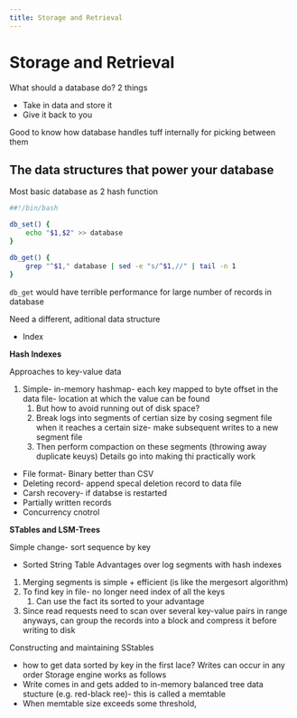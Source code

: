 ```yaml
---
title: Storage and Retrieval
---
```

# Storage and Retrieval


What should a database do?
2 things
- Take in data and store it
- Give it back to you

Good to know how database handles tuff internally for picking between them
## The data structures that power your database


Most basic database as 2 hash function
```bash
##!/bin/bash

db_set() {
	echo "$1,$2" >> database
}

db_get() {
	grep "^$1," database | sed -e "s/^$1,//" | tail -n 1
}
```

`db_get` would have terrible performance for large number of records in database


Need a different, aditional data structure
- Index


**Hash Indexes**

Approaches to key-value data
1. Simple- in-memory hashmap- each key mapped to byte offset in the data file- location at which the value can be found
	1. But how to avoid running out of disk space?
	2. Break logs into segments of certian size by cosing segment file when it reaches a certain size- make subsequent writes to a new segment file
	3. Then perform compaction on these segments (throwing away duplicate keuys)
Details go into making thi practically work
- File format- Binary better than CSV
- Deleting record- append specal deletion record to data file
- Carsh recovery- if databse is restarted
- Partially written records
- Concurrency cnotrol

**STables and LSM-Trees**

Simple change- sort sequence by key
- Sorted String Table
Advantages over log segments with hash indexes
1. Merging segments is simple + efficient (is like the mergesort algorithm)
2. To find key in file- no longer need index of all the keys
	1. Can use the fact its sorted to your advantage
3. Since read requests need to scan over several key-value pairs in range anyways, can group the records into a block and compress it before writing to disk

Constructing and maintaining SStables
 - how to get data sorted by key in the first lace? Writes can occur in any order
Storage engine works as follows
- Write comes in and gets added to in-memory balanced tree data stucture (e.g. red-black ree)- this is called a memtable
- When memtable size exceeds some threshold, 

